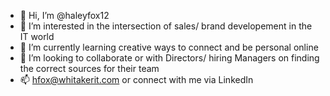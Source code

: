 - 👋 Hi, I’m @haleyfox12
- 👀 I’m interested in the intersection of sales/ brand developement in the IT world
- 🌱 I’m currently learning creative ways to connect and be personal online 
- 💞️ I’m looking to collaborate or with Directors/ hiring Managers on finding the correct sources for their team
- 📫 hfox@whitakerit.com or connect with me via LinkedIn 

<!---
haleyfox12/haleyfox12 is a ✨ special ✨ repository because its `README.md` (this file) appears on your GitHub profile.
You can click the Preview link to take a look at your changes.
--->
